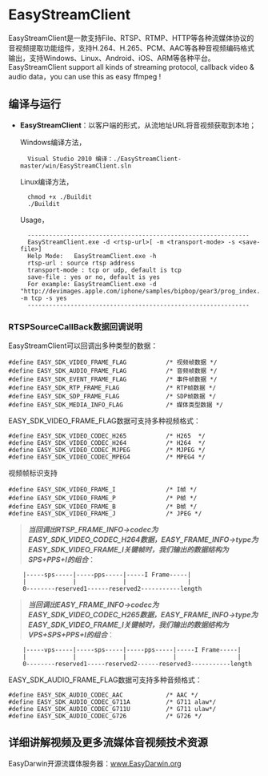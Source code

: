 # EasyStreamClient

EasyStreamClient是一款支持File、RTSP、RTMP、HTTP等各种流媒体协议的音视频提取功能组件，支持H.264、H.265、PCM、AAC等各种音视频编码格式输出，支持Windows、Linux、Android、iOS、ARM等各种平台。EasyStreamClient support all kinds of streaming protocol, callback video & audio data，you can use this as easy ffmpeg !

## 编译与运行

- **EasyStreamClient**：以客户端的形式，从流地址URL将音视频获取到本地；
	
	Windows编译方法，

    	Visual Studio 2010 编译：./EasyStreamClient-master/win/EasyStreamClient.sln

	Linux编译方法，
		
		chmod +x ./Buildit
		./Buildit

	Usage，
		
		--------------------------------------------------------------
		EasyStreamClient.exe -d <rtsp-url>[ -m <transport-mode> -s <save-file>]
		Help Mode:   EasyStreamClient.exe -h
		rtsp-url : source rtsp address
		transport-mode : tcp or udp, default is tcp
		save-file : yes or no, default is yes
		For example: EasyStreamClient.exe -d "http://devimages.apple.com/iphone/samples/bipbop/gear3/prog_index.m3u8" -m tcp -s yes
		--------------------------------------------------------------


### RTSPSourceCallBack数据回调说明
EasyStreamClient可以回调出多种类型的数据：

	#define EASY_SDK_VIDEO_FRAME_FLAG			/* 视频帧数据 */
	#define EASY_SDK_AUDIO_FRAME_FLAG			/* 音频帧数据 */
	#define EASY_SDK_EVENT_FRAME_FLAG			/* 事件帧数据 */
	#define EASY_SDK_RTP_FRAME_FLAG				/* RTP帧数据 */
	#define EASY_SDK_SDP_FRAME_FLAG				/* SDP帧数据 */
	#define EASY_SDK_MEDIA_INFO_FLAG			/* 媒体类型数据 */

EASY\_SDK\_VIDEO\_FRAME\_FLAG数据可支持多种视频格式：
		
	#define EASY_SDK_VIDEO_CODEC_H265			/* H265  */
	#define EASY_SDK_VIDEO_CODEC_H264			/* H264  */
	#define	EASY_SDK_VIDEO_CODEC_MJPEG			/* MJPEG */
	#define	EASY_SDK_VIDEO_CODEC_MPEG4			/* MPEG4 */

视频帧标识支持

	#define EASY_SDK_VIDEO_FRAME_I				/* I帧 */
	#define EASY_SDK_VIDEO_FRAME_P				/* P帧 */
	#define EASY_SDK_VIDEO_FRAME_B				/* B帧 */
	#define EASY_SDK_VIDEO_FRAME_J				/* JPEG */


> ***当回调出RTSP_FRAME_INFO->codec为EASY\_SDK\_VIDEO\_CODEC\_H264数据，EASY_FRAME_INFO->type为EASY\_SDK\_VIDEO\_FRAME\_I关键帧时，我们输出的数据结构为SPS+PPS+I的组合***：
		
		|-----sps-----|-----pps-----|-----I Frame-----|
		|             |             |                 |
		0--------reserved1------reserved2-----------length


> ***当回调出EASY_FRAME_INFO->codec为EASY\_SDK\_VIDEO\_CODEC\_H265数据，EASY_FRAME_INFO->type为EASY\_SDK\_VIDEO\_FRAME\_I关键帧时，我们输出的数据结构为VPS+SPS+PPS+I的组合***：
		
		|-----vps-----|-----sps-----|-----pps-----|-----I Frame-----|
		|             |             |             |                 |
		0--------reserved1-----reserved2------reserved3-----------length


EASY\_SDK\_AUDIO\_FRAME\_FLAG数据可支持多种音频格式：
	
	#define EASY_SDK_AUDIO_CODEC_AAC			/* AAC */
	#define EASY_SDK_AUDIO_CODEC_G711A			/* G711 alaw*/
	#define EASY_SDK_AUDIO_CODEC_G711U			/* G711 ulaw*/
	#define EASY_SDK_AUDIO_CODEC_G726			/* G726 */

## 详细讲解视频及更多流媒体音视频技术资源

EasyDarwin开源流媒体服务器：<a href="https://www.easydarwin.org" target="_blank" title="EasyDarwin开源流媒体服务器">www.EasyDarwin.org</a>
